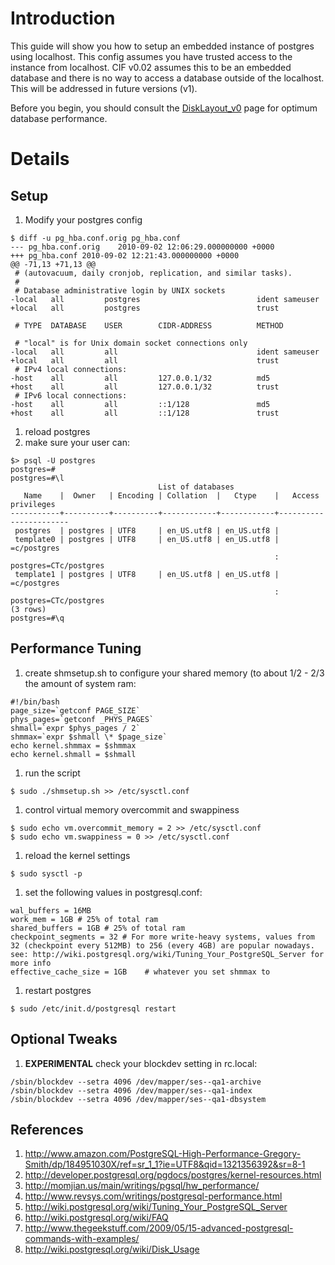 
# Introduction #

This guide will show you how to setup an embedded instance of postgres using localhost. This config assumes you have trusted access to the instance from localhost. CIF v0.02 assumes this to be an embedded database and there is no way to access a database outside of the localhost. This will be addressed in future versions (v1).

Before you begin, you should consult the [DiskLayout\_v0](DiskLayout_v0.md) page for optimum database performance.

# Details #
## Setup ##
  1. Modify your postgres config
```
$ diff -u pg_hba.conf.orig pg_hba.conf
--- pg_hba.conf.orig	2010-09-02 12:06:29.000000000 +0000
+++ pg_hba.conf	2010-09-02 12:21:43.000000000 +0000
@@ -71,13 +71,13 @@
 # (autovacuum, daily cronjob, replication, and similar tasks).
 #
 # Database administrative login by UNIX sockets
-local   all         postgres                          ident sameuser
+local   all         postgres                          trust 
 
 # TYPE  DATABASE    USER        CIDR-ADDRESS          METHOD
 
 # "local" is for Unix domain socket connections only
-local   all         all                               ident sameuser
+local   all         all                               trust 
 # IPv4 local connections:
-host    all         all         127.0.0.1/32          md5
+host    all         all         127.0.0.1/32          trust
 # IPv6 local connections:
-host    all         all         ::1/128               md5
+host    all         all         ::1/128               trust
```
  1. reload postgres
  1. make sure your user can:
```
$> psql -U postgres
postgres=#
postgres=#\l
                                 List of databases
   Name    |  Owner   | Encoding | Collation  |   Ctype    |   Access privileges   
-----------+----------+----------+------------+------------+-----------------------
 postgres  | postgres | UTF8     | en_US.utf8 | en_US.utf8 | 
 template0 | postgres | UTF8     | en_US.utf8 | en_US.utf8 | =c/postgres
                                                           : postgres=CTc/postgres
 template1 | postgres | UTF8     | en_US.utf8 | en_US.utf8 | =c/postgres
                                                           : postgres=CTc/postgres
(3 rows)
postgres=#\q
```
## Performance Tuning ##
  1. create shmsetup.sh to configure your shared memory  (to about 1/2 - 2/3 the amount of system ram:
```
#!/bin/bash
page_size=`getconf PAGE_SIZE`
phys_pages=`getconf _PHYS_PAGES`
shmall=`expr $phys_pages / 2`
shmmax=`expr $shmall \* $page_size`
echo kernel.shmmax = $shmmax
echo kernel.shmall = $shmall
```
  1. run the script
```
$ sudo ./shmsetup.sh >> /etc/sysctl.conf
```
  1. control virtual memory overcommit and swappiness
```
$ sudo echo vm.overcommit_memory = 2 >> /etc/sysctl.conf
$ sudo echo vm.swappiness = 0 >> /etc/sysctl.conf
```
  1. reload the kernel settings
```
$ sudo sysctl -p
```
  1. set the following values in postgresql.conf:
```
wal_buffers = 16MB
work_mem = 1GB # 25% of total ram
shared_buffers = 1GB # 25% of total ram
checkpoint_segments = 32 # For more write-heavy systems, values from 32 (checkpoint every 512MB) to 256 (every 4GB) are popular nowadays. see: http://wiki.postgresql.org/wiki/Tuning_Your_PostgreSQL_Server for more info
effective_cache_size = 1GB    # whatever you set shmmax to
```
  1. restart postgres
```
$ sudo /etc/init.d/postgresql restart
```

## Optional Tweaks ##
  1. **EXPERIMENTAL** check your blockdev setting in rc.local:
```
/sbin/blockdev --setra 4096 /dev/mapper/ses--qa1-archive
/sbin/blockdev --setra 4096 /dev/mapper/ses--qa1-index
/sbin/blockdev --setra 4096 /dev/mapper/ses--qa1-dbsystem
```

## References ##
  1. http://www.amazon.com/PostgreSQL-High-Performance-Gregory-Smith/dp/184951030X/ref=sr_1_1?ie=UTF8&qid=1321356392&sr=8-1
  1. http://developer.postgresql.org/pgdocs/postgres/kernel-resources.html
  1. http://momjian.us/main/writings/pgsql/hw_performance/
  1. http://www.revsys.com/writings/postgresql-performance.html
  1. http://wiki.postgresql.org/wiki/Tuning_Your_PostgreSQL_Server
  1. http://wiki.postgresql.org/wiki/FAQ
  1. http://www.thegeekstuff.com/2009/05/15-advanced-postgresql-commands-with-examples/
  1. http://wiki.postgresql.org/wiki/Disk_Usage